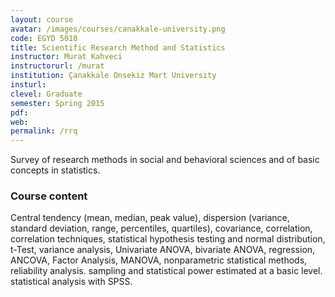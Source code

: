 ```yaml
---
layout: course
avatar: /images/courses/canakkale-university.png
code: EGYD 5010
title: Scientific Research Method and Statistics
instructor: Murat Kahveci
instructorurl: /murat
institution: Çanakkale Onsekiz Mart University
insturl:
clevel: Graduate
semester: Spring 2015
pdf:
web:
permalink: /rrq
---
```

Survey of research methods in social and behavioral sciences and of basic concepts in statistics.

### Course content

Central tendency (mean, median, peak value), dispersion (variance, standard deviation, range, percentiles, quartiles), covariance, correlation, correlation techniques, statistical hypothesis testing and normal distribution, t-Test, variance analysis, Univariate ANOVA, bivariate ANOVA, regression, ANCOVA, Factor Analysis, MANOVA, nonparametric statistical methods, reliability analysis. sampling and statistical power estimated at a basic level. statistical analysis with SPSS.
